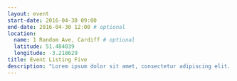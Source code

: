 ```yaml
---
layout: event
start-date: 2016-04-30 09:00
end-date: 2016-04-30 12:00 # optional
location:
  name: 1 Random Ave, Cardiff # optional
  latitude: 51.484039
  longitude: -3.218629
title: Event Listing Five
description: "Lorem ipsum dolor sit amet, consectetur adipiscing elit. Donec a diam lectus. Sed sit amet ipsum mauris. Maecenas congue ligula ac quam viverra nec consectetur ante hendrerit. Donec et mollis dolor."
---
```

